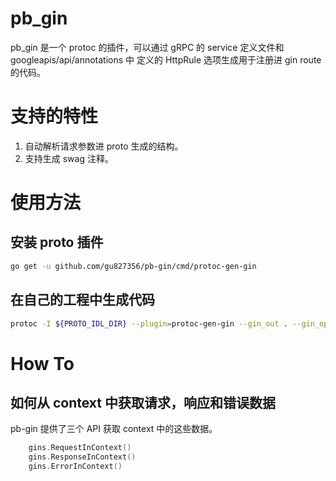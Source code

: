# pb_gin
pb_gin 是一个 protoc 的插件，可以通过 gRPC 的 service 定义文件和 googleapis/api/annotations 中
定义的 HttpRule 选项生成用于注册进 gin route 的代码。  
# 支持的特性
1. 自动解析请求参数进 proto 生成的结构。
2. 支持生成 swag 注释。
# 使用方法
## 安装 proto 插件
```bash
go get -u github.com/gu827356/pb-gin/cmd/protoc-gen-gin
```

## 在自己的工程中生成代码
```bash
protoc -I ${PROTO_IDL_DIR} --plugin=protoc-gen-gin --gin_out . --gin_opt=module=${YOUR_MODULE} xxxx.proto
```

# How To
## 如何从 context 中获取请求，响应和错误数据
pb-gin 提供了三个 API 获取 context 中的这些数据。  
```go
    gins.RequestInContext()
    gins.ResponseInContext()
    gins.ErrorInContext()
```
